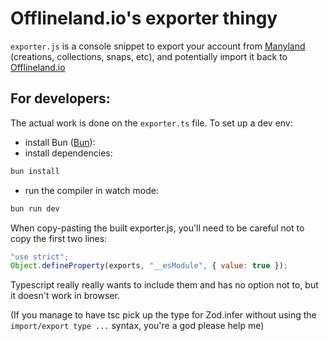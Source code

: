 # Offlineland.io's exporter thingy

`exporter.js` is a console snippet to export your account from [Manyland](https://manyland.com) (creations, collections, snaps, etc), and potentially import it back to [Offlineland.io](https://offlineland.io)



## For developers:

The actual work is done on the `exporter.ts` file. To set up a dev env:

- install Bun ([Bun](https://bun.sh)):
- install dependencies:
```bash
bun install
```
-  run the compiler in watch mode:
```bash
bun run dev
```

When copy-pasting the built exporter.js, you'll need to be careful not to copy the first two lines:
```js
"use strict";
Object.defineProperty(exports, "__esModule", { value: true });
```
Typescript really really wants to include them and has no option not to, but it doesn't work in browser.

(If you manage to have tsc pick up the type for Zod.infer without using the `import/export type ...` syntax, you're a god please help me)
